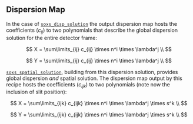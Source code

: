 ## Dispersion Map

In the case of [`soxs_disp_solution`](../recipes/soxs_disp_solution.md) the output dispersion map hosts the coefficients ($c_{ij}$) to two polynomials that describe the global dispersion solution for the entire detector frame:

$$
X = \sum\limits_{ij} c_{ij} \times n^i \times \lambda^j \\
$$

$$
Y = \sum\limits_{ij} c_{ij} \times n^i \times \lambda^j \\
$$

[`soxs_spatial_solution`](../recipes/soxs_spatial_solution.md), building from this dispersion solution, provides global dispersion *and* spatial solution. The dispersion map output by this recipe hosts the coefficients ($c_{ijk}$) to two polynomials (note now the inclusion of slit position):

$$
X = \sum\limits_{ijk} c_{ijk} \times n^i \times \lambda^j \times s^k \\
$$

$$
Y = \sum\limits_{ijk} c_{ijk} \times n^i \times \lambda^j \times s^k \\
$$
